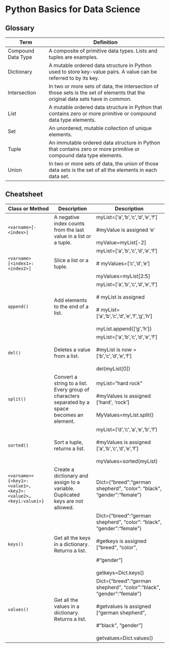 # Python Basics for Data Science

## Glossary

| Term       | Definition |
| ---------- | ---------- |
| Compound Data Type | A composite of primitive data types. Lists and tuples are examples. |
| Dictionary | A mutable ordered data structure in Python used to store key-value pairs. A value can be referred to by its key. |
| Intersection | In two or more sets of data, the intersection of those sets is the set of elements that the original data sets have in common. |
| List       | A mutable ordered data structure in Python that contains zero or more primitive or compound data type elements. |
| Set        | An unordered, mutable collection of unique elements. |
| Tuple      | An immutable ordered data structure in Python that contains zero or more primitive or compound data type elements. |
| Union      | In two or more sets of data, the union of those data sets is the set of all the elements in each data set. |


## Cheatsheet

| Class or Method | Description | Description |
| --------------- | ----------- | ----------- |
| ```<varname>[-<index>]``` | A negative index counts from the last value in a list or a tuple. | myList=[‘a’,‘b’,‘c’,‘d’,‘e’,‘f’] </br></br> #myValue is assigned ‘e’ </br></br> myValue=myList[-2] |
| ```<varname>[<index1>:<index2>]``` | Slice a list or a tuple. | myList=[‘a’,‘b’,‘c’,‘d’,‘e’,‘f’] </br></br> # myValues=[‘c’,‘d’,‘e’] </br></br> myValues=myList[2:5]
| ```append()``` | Add elements to the end of a list. | myList=[‘a’,‘b’,‘c’,‘d’,‘e’,‘f’] </br></br> # myList is assigned </br></br> # myList=[‘a’,‘b’,‘c’,‘d’,‘e’,‘f’,‘g’,‘h’] </br></br> myList.append([‘g’,‘h’]) |
| ```del()``` | Deletes a value from a list. | myList=[‘a’,‘b’,‘c’,‘d’,‘e’,‘f’] </br></br> #myList is now =[‘b’,‘c’,‘d’,‘e’,‘f’] </br></br> del(myList[0]) |
| ```split()``` | Convert a string to a list. Every group of characters separated by a space becomes an element. | myList=“hard rock” </br></br> #myValues is assigned [‘hard’, ‘rock’] </br></br> MyValues=myList.split() |
|  ```sorted()``` | Sort a tuple, returns a list. | myList=(‘d’,‘c’,‘a’,‘e’,‘b’,‘f’) </br></br> #myValues is assigned [‘a’,‘b’,‘c’,‘d’,‘e’,‘f’] </br></br> myValues=sorted(myList) |
| ```<varname>={<key1>:<value1>, <key2>:<value2>…<keyi:valuei>}``` | Create a dictionary and assign to a variable. Duplicated keys are not allowed. | Dict={“breed”:“german shepherd”, “color”: “black”, “gender”:“female”} |
| ```keys()``` | Get all the keys in a dictionary. Returns a list. | Dict={“breed”:“german shepherd”, “color”: “black”, “gender”:“female”} </br></br> #getkeys is assigned [“breed”, “color”, </br></br> #“gender”] </br></br> getkeys=Dict.keys() |
| ```values()``` | Get all the values in a dictionary. Returns a list. | Dict={“breed”:“german shepherd”, “color”:“black”, “gender”:“female”} </br></br> #getvalues is assigned [“german shepherd”, </br></br> #“black”, “gender”] </br></br> getvalues=Dict.values() |
